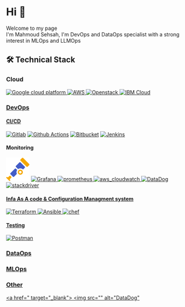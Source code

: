 <h1>Hi 👋 </h1>
<p>Welcome to my page </br>I'm Mahmoud Sehsah, I'm  DevOps and DataOps specialist with a strong interest in MLOps and LLMOps</p>

## 🛠 Technical Stack

### Cloud 
  <p align="left">
    <a href=https://cloud.google.com/?hl=en" target="_blank"> <img src="https://www.vectorlogo.zone/logos/google_cloud/google_cloud-icon.svg" alt="Google cloud platform" </a>
    <a href=" target="_blank"> <img src="https://www.vectorlogo.zone/logos/amazon_aws/amazon_aws-ar21.svg" alt="AWS"</a>
    <a href=" target="_blank"> <img src="https://www.vectorlogo.zone/logos/openstack/openstack-ar21.svg" alt="Openstack" </a>  
    <a href=" target="_blank"> <img src="https://www.vectorlogo.zone/logos/ibm_cloud/ibm_cloud-ar21.svg" alt="IBM Cloud" </a>  
  </p>
  
### DevOps
#### CI/CD 
<p align="left">
<a href=" target="_blank"> <img src="https://www.vectorlogo.zone/logos/gitlab/gitlab-icon.svg" alt="Gitlab"/></a>
<a href=" target="_blank"> <img src="https://www.vectorlogo.zone/logos/github/github-icon.svg" alt="Github Actions"/></a>
<a href=" target="_blank"> <img src="https://www.vectorlogo.zone/logos/bitbucket/bitbucket-icon.svg" alt="Bitbucket"/></a>
<a href=" target="_blank"> <img src="https://www.vectorlogo.zone/logos/jenkins/jenkins-icon.svg" alt="Jenkins"/></a>
</p>
  
#### Monitoring
<p align="left">
<a href=" target="_blank"> <img src="https://raw.githubusercontent.com/cncf/artwork/main/projects/opentelemetry/icon/color/opentelemetry-icon-color.svg" alt="Opentelemtry" width="64" height="64"/></a>
<a href=" target="_blank"> <img src="https://www.vectorlogo.zone/logos/grafana/grafana-icon.svg" alt="Grafana"</a>
<a href=" target="_blank"> <img src="https://www.vectorlogo.zone/logos/prometheusio/prometheusio-icon.svg" alt="prometheus"</a>
<a href=" target="_blank"> <img src="https://www.vectorlogo.zone/logos/amazon_cloudwatch/amazon_cloudwatch-icon.svg" alt="aws_cloudwatch"</a>
<a href=" target="_blank"> <img src="https://www.vectorlogo.zone/logos/datadoghq/datadoghq-icon.svg" alt="DataDog"</a>
<a href=" target="_blank"> <img src="https://www.vectorlogo.zone/logos/google_stackdriver/google_stackdriver-icon.svg" alt="stackdriver"</a>  
</p>

#### Infa As A code & Configuration Managment system
<p align="left">
  <a href=" target="_blank"> <img src="https://www.vectorlogo.zone/logos/terraformio/terraformio-icon.svg" alt="Terraform"</a>
  <a href=" target="_blank"> <img src="https://www.vectorlogo.zone/logos/ansible/ansible-icon.svg" alt="Ansible"</a>
  <a href=" target="_blank"> <img src="https://www.vectorlogo.zone/logos/chefio/chefio-icon.svg" alt="chef"</a>
</p>
    
#### Testing 
<p align="left">
<a href=" target="_blank"> <img src="https://www.vectorlogo.zone/logos/getpostman/getpostman-icon.svg" alt="Postman"</a>
</p>

### DataOps

### MLOps

### Other


<a href=" target="_blank"> <img src="" alt="DataDog"</a>


